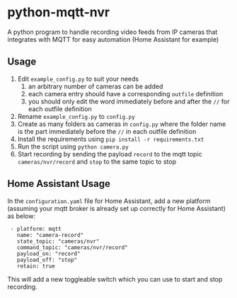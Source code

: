 # python-mqtt-nvr
A python program to handle recording video feeds from IP cameras that integrates with MQTT for easy automation (Home Assistant for example)

## Usage

 1. Edit `example_config.py` to suit your needs 
	 1. an arbitrary number of cameras can be added
	 2. each camera entry should have a corresponding `outfile` definition
	 3. you should only edit the word immediately before and after the `//` for each outfile definition
 2. Rename `example_config.py` to `config.py`
 3. Create as many folders as cameras in `config.py` where the folder name is the part immediately before the `//` in each outfile definition
 4. Install the requirements using `pip install -r requirements.txt`
 5. Run the script using `python camera.py`
 6. Start recording by sending the payload `record` to the mqtt topic `cameras/nvr/record` and `stop` to the same topic to stop
 
 ## Home Assistant Usage
 In the `configuration.yaml` file for Home Assistant, add a new platform (assuming your mqtt broker is already set up correctly for Home Assistant) as below:
 

     - platform: mqtt
       name: "camera-record"
       state_topic: "cameras/nvr"
       command_topic: "cameras/nvr/record"
       payload_on: "record"
       payload_off: "stop"
       retain: true

This will add a new toggleable switch which you can use to start and stop recording.

